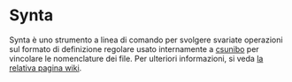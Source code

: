 # Synta

Synta è uno strumento a linea di comando per svolgere svariate operazioni
sul formato di definizione regolare usato internamente a
[csunibo](https://github.com/csunibo) per vincolare le nomenclature dei file.
Per ulteriori informazioni, si veda [la relativa pagina
wiki](https://csunibo.github.io/wiki/progetti-ausiliari/synta/index.html).